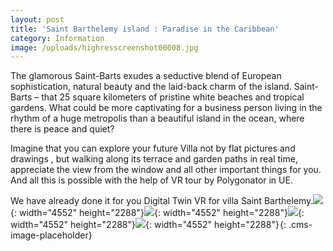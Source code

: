 ```yaml
---
layout: post
title: 'Saint Barthelemy island : Paradise in the Caribbean'
category: Information
image: /uploads/highresscreenshot00008.jpg
---
```


The glamorous Saint-Barts exudes a seductive blend of European sophistication, natural beauty and the laid-back charm of the island. Saint- Barts – that 25 square kilometers of pristine white beaches and tropical gardens. What could be more captivating for a business person living in the rhythm of a huge metropolis than a beautiful island in the ocean, where there is peace and quiet?&nbsp;

Imagine that you can explore your future Villa not by flat pictures and drawings , but walking along its terrace and garden paths in real time, appreciate the view from the window and all other important things for you. And all this is possible with the help of VR tour by Polygonator in UE.

We have already done it for you Digital Twin VR for villa Saint Barthelemy.![](/uploads/highresscreenshot00008.png){: width="4552" height="2288"}![](/uploads/highresscreenshot00005.png){: width="4552" height="2288"}![](/uploads/highresscreenshot00004.png){: width="4552" height="2288"}![](/uploads/highresscreenshot00010.png){: width="4552" height="2288"}![](data:image/png;base64,iVBORw0KGgoAAAANSUhEUgAAAAEAAAABCAYAAAAfFcSJAAAADUlEQVQYV2P4////fwAJ+wP9BUNFygAAAABJRU5ErkJggg==){: .cms-image-placeholder}